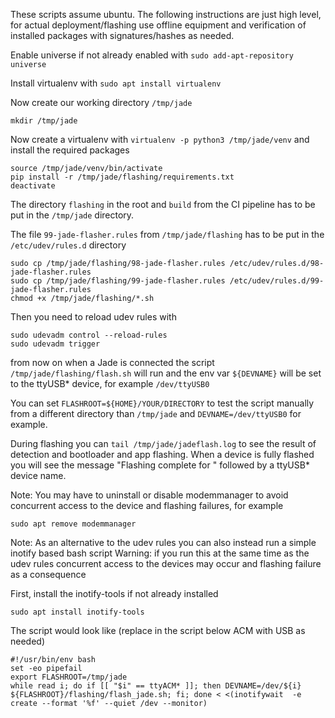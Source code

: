 These scripts assume ubuntu. The following instructions are just high level,
for actual deployment/flashing use offline equipment and verification
of installed packages with signatures/hashes as needed.

Enable universe if not already enabled with `sudo add-apt-repository universe`

Install virtualenv with `sudo apt install virtualenv`

Now create our working directory `/tmp/jade`


`mkdir /tmp/jade`


Now create a virtualenv with `virtualenv -p python3 /tmp/jade/venv`
and install the required packages

```
source /tmp/jade/venv/bin/activate
pip install -r /tmp/jade/flashing/requirements.txt
deactivate
```

The directory `flashing` in the root and `build` from the CI pipeline has to be put in the `/tmp/jade` directory.

The file `99-jade-flasher.rules` from `/tmp/jade/flashing` has to be put in the `/etc/udev/rules.d` directory

```
sudo cp /tmp/jade/flashing/98-jade-flasher.rules /etc/udev/rules.d/98-jade-flasher.rules
sudo cp /tmp/jade/flashing/99-jade-flasher.rules /etc/udev/rules.d/99-jade-flasher.rules
chmod +x /tmp/jade/flashing/*.sh
```

Then you need to reload udev rules with

```
sudo udevadm control --reload-rules
sudo udevadm trigger
```

from now on when a Jade is connected the script `/tmp/jade/flashing/flash.sh` will run and the env var `${DEVNAME}`
will be set to the ttyUSB* device, for example `/dev/ttyUSB0`

You can set `FLASHROOT=${HOME}/YOUR/DIRECTORY` to test the script manually from a different directory than `/tmp/jade`
and `DEVNAME=/dev/ttyUSB0` for example.

During flashing you can `tail /tmp/jade/jadeflash.log` to see the result of detection and bootloader and app flashing.
When a device is fully flashed you will see the message "Flashing complete for " followed by a ttyUSB* device name.

Note: You may have to uninstall or disable modemmanager to avoid concurrent access to the device and flashing failures, for example
```
sudo apt remove modemmanager
```

Note: As an alternative to the udev rules you can also instead run a simple inotify based bash script
Warning: if you run this at the same time as the udev rules concurrent access to the devices may occur and flashing failure as a consequence

First, install the inotify-tools if not already installed
```
sudo apt install inotify-tools
```

The script would look like (replace in the script below ACM with USB as needed)
```
#!/usr/bin/env bash
set -eo pipefail
export FLASHROOT=/tmp/jade
while read i; do if [[ "$i" == ttyACM* ]]; then DEVNAME=/dev/${i} ${FLASHROOT}/flashing/flash_jade.sh; fi; done < <(inotifywait  -e create --format '%f' --quiet /dev --monitor)
```

